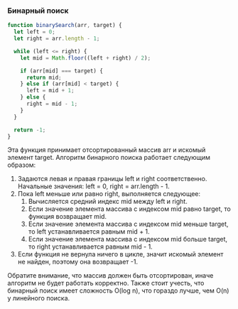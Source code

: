 ### Бинарный поиск
```javascript
function binarySearch(arr, target) {
  let left = 0;
  let right = arr.length - 1;

  while (left <= right) {
    let mid = Math.floor((left + right) / 2);

    if (arr[mid] === target) {
      return mid;
    } else if (arr[mid] < target) {
      left = mid + 1;
    } else {
      right = mid - 1;
    }
  }

  return -1;
}
```

Эта функция принимает отсортированный массив arr и искомый элемент target. Алгоритм бинарного поиска работает следующим образом:

1. Задаются левая и правая границы left и right соответственно. Начальные значения: left = 0, right = arr.length - 1.
2. Пока left меньше или равно right, выполняется следующее:
   1. Вычисляется средний индекс mid между left и right.
   2. Если значение элемента массива с индексом mid равно target, то функция возвращает mid.
   3. Если значение элемента массива с индексом mid меньше target, то left устанавливается равным mid + 1.
   4. Если значение элемента массива с индексом mid больше target, то right устанавливается равным mid - 1.
3. Если функция не вернула ничего в цикле, значит искомый элемент не найден, поэтому она возвращает -1.

Обратите внимание, что массив должен быть отсортирован, иначе алгоритм не будет работать корректно. Также стоит учесть, что бинарный поиск имеет сложность O(log n), что гораздо лучше, чем O(n) у линейного поиска.
